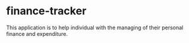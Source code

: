 # finance-tracker
This application is to help individual with the managing of their personal finance and expenditure.
